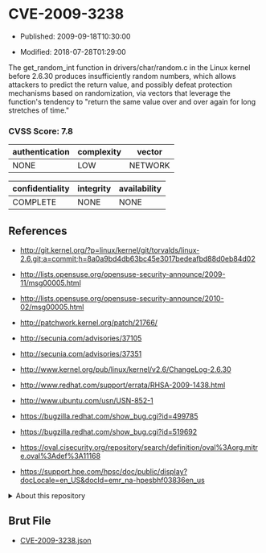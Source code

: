 # CVE-2009-3238

- Published: 2009-09-18T10:30:00

- Modified: 2018-07-28T01:29:00

The get_random_int function in drivers/char/random.c in the Linux kernel before 2.6.30 produces insufficiently random numbers, which allows attackers to predict the return value, and possibly defeat protection mechanisms based on randomization, via vectors that leverage the function's tendency to "return the same value over and over again for long stretches of time."

### CVSS Score: **7.8**

| authentication | complexity | vector |
| --- | --- | --- |
| NONE | LOW | NETWORK |

| confidentiality | integrity | availability |
| --- | --- | --- |
| COMPLETE | NONE | NONE |

## References

* http://git.kernel.org/?p=linux/kernel/git/torvalds/linux-2.6.git;a=commit;h=8a0a9bd4db63bc45e3017bedeafbd88d0eb84d02

* http://lists.opensuse.org/opensuse-security-announce/2009-11/msg00005.html

* http://lists.opensuse.org/opensuse-security-announce/2010-02/msg00005.html

* http://patchwork.kernel.org/patch/21766/

* http://secunia.com/advisories/37105

* http://secunia.com/advisories/37351

* http://www.kernel.org/pub/linux/kernel/v2.6/ChangeLog-2.6.30

* http://www.redhat.com/support/errata/RHSA-2009-1438.html

* http://www.ubuntu.com/usn/USN-852-1

* https://bugzilla.redhat.com/show_bug.cgi?id=499785

* https://bugzilla.redhat.com/show_bug.cgi?id=519692

* https://oval.cisecurity.org/repository/search/definition/oval%3Aorg.mitre.oval%3Adef%3A11168

* https://support.hpe.com/hpsc/doc/public/display?docLocale=en_US&docId=emr_na-hpesbhf03836en_us

<details>
<summary>About this repository</summary> 

  This repository is part of the project [Live Hack CVE](https://github.com/Live-Hack-CVE). Main website can be found [www.live-hack.org](https://www.live-hack.org) 
  
  Made by [Sn0wAlice](https://github.com/Sn0wAlice) for the people that care about security and need to have a feed of the latest CVEs. Hope you enjoy it, don't forget to star the repo and follow me on [Twitter](https://twitter.com/Sn0wAlice) and [Github](https://github.com/Sn0wAlice). And that is my [personnal website](https://www.alice-snow.me/)

  - [Home Page](https://github.com/Live-Hack-CVE)
  - [Framework](https://github.com/Live-Hack-CVE/cve-framework)
  - [CVE database](https://github.com/Live-Hack-CVE/full_database)
  - [Changelog](https://github.com/Live-Hack-CVE/Changelog)
</details>

## Brut File

* [CVE-2009-3238.json](https://raw.githubusercontent.com/Live-Hack-CVE/full_database/main/cves/2009/CVE-2009-3238.json)

